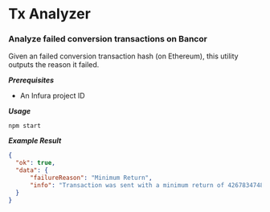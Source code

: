 # Tx Analyzer
### Analyze failed conversion transactions on Bancor

Given an failed conversion transaction hash (on Ethereum), this utility outputs the reason it failed.

_**Prerequisites**_
* An Infura project ID

_**Usage**_
```
npm start
```


_**Example Result**_
```json
{
  "ok": true,
  "data": {
      "failureReason": "Minimum Return",
      "info": "Transaction was sent with a minimum return of 426783474837234940, but actual returned amount was 423861513563611120"
  }
}
```